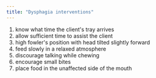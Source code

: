 ```yaml
---
title: "Dysphagia interventions"
---
```

1) know what time the client's tray arrives
2) allow sufficient time to assist the client
3) high fowler's position with head tilted slightly forward
4) feed slowly in a relaxed atmosphere
5) discourage talking while chewing
6) encourage small bites
7) place food in the unaffected side of the mouth

